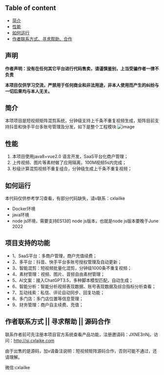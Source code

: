 ## Table of content

- [简介](#%E7%AE%80%E4%BB%8B)
- [性能](#%E6%80%A7%E8%83%BD)
- [如何运行](#如何运行)
- [作者联系方式、寻求帮助、合作](#%E4%BD%9C%E8%80%85%E8%81%94%E7%B3%BB%E6%96%B9%E5%BC%8F--%E5%AF%BB%E6%B1%82%E5%B8%AE%E5%8A%A9--%E5%90%88%E4%BD%9C)


## 声明

**作者声明：没有在任何其它平台进行代码售卖，请谨慎鉴别，上当受骗作者一律不负责**

**本项目仅供学习交流，严禁用于任何商业和非法用途，非本人使用而产生的纠纷与一切后果均与本人无关。**

## 简介

本项项目是短视频矩阵混剪系统，分钟级支持上千条不重复视频生成，矩阵目前支持抖音和快手平台多账号管理及分发，如下是整个工程模块
![image](https://github.com/juneSir1/cxlaike-module-cxlaike/assets/22173263/0fc5db65-63b2-4967-8f2a-bf7e615af5ce)

## 性能
1. 本项目使用java8+vue2.0 语言开发，SaaS平台化商户管理；
2. 上传视频、图片等素材做了应用隔离，100M视频5s内完成；
3. 秒级计算混剪视频不重复组合，分钟级生成上千条不重复视频；


## 如何运行
本代码仅供参考学习查看，有部分代码缺失，请v联系：cxlailke

- Docker环境
- java环境
- node js环境，需要支持ES13的 node js版本，也就是node js版本要晚于June 2022

## 项目支持的功能
* 1、SaaS平台：多商户管理，商户充值续费；
* 2、多平台：抖音、快手平台多账号授权管理及自动更新；
* 3、智能混剪：短视频批量化混剪，分钟级1000条不重复视频；
* 4、素材管理：视频、图片、音频自由素材管理；
* 5、AI文案：接入ChatGPT3.5，多种脚本模型匹配，自动生成；
* 6、智能分析：智能分析视频表现数据、账号表现数据及综合指标分析查看；
* 7、互动线索：私信、评论自动同步、回复功能；
* 8、多门店：多门店位置等信息管理；
* 9、财务管理：商户自主续费、充值；

## 作者联系方式 || 寻求帮助 || 源码合作
联系作者前可先注册本项目官方系统查看产品功能，注册邀请码：JXNE3nNj，访问：http://sj.cxlaike.com

由于出售的是源码，加v请备注说明：短视频矩阵源码合作，否则可能不通过，还请理解。

微信:cxlailke

